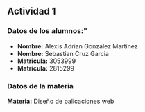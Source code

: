 ## Actividad 1
### Datos de los alumnos:"


- **Nombre:** Alexis Adrian Gonzalez Martinez
- **Nombre:** Sebastian Cruz Garcia
- **Matricula:** 3053999
- **Matricula:** 2815299

### **Datos de la materia**
 **Materia:** Diseño de palicaciones web